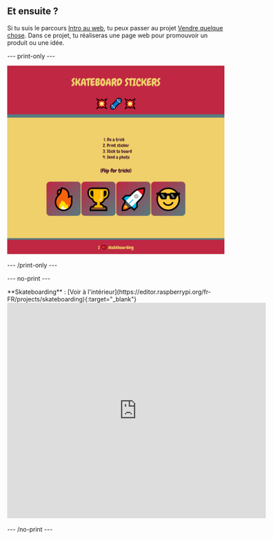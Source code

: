 ## Et ensuite ?

Si tu suis le parcours [Intro au web](https://projects.raspberrypi.org/fr-FR/pathways/web-intro), tu peux passer au projet [Vendre quelque chose](https://projects.raspberrypi.org/fr-FR/projects/sell-me-something). Dans ce projet, tu réaliseras une page web pour promouvoir un produit ou une idée.

\--- print-only ---

![alt=""](images/sellmesomething.PNG)

\--- /print-only ---

\--- no-print ---

<div>
**Skateboarding** : [Voir à l'intérieur](https://editor.raspberrypi.org/fr-FR/projects/skateboarding){:target="_blank"}
<div>
<iframe src="https://editor.raspberrypi.org/en/embed/viewer/skateboarding" width="600" height="500" frameborder="0" marginwidth="0" marginheight="0" allowfullscreen> </iframe>
</div></div>

\--- /no-print ---
